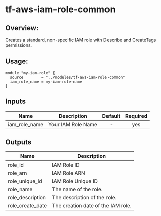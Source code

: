 # tf-aws-iam-role-common

## Overview:

Creates a standard, non-specific IAM role with Describe and CreateTags permissions.

## Usage:
```
module "my-iam-role" {
  source        = "../modules/tf-aws-iam-role-common"
  iam_role_name = my-iam-role-name
}
```

## Inputs

| Name | Description | Default | Required |
|------|-------------|:-----:|:-----:|
| iam_role_name | Your IAM Role Name | - | yes |

## Outputs

| Name | Description |
|------|-------------|
| role_id | IAM Role ID |
| role_arn | IAM Role ARN |
| role_unique_id | IAM Role Unique ID |
| role_name | The name of the role. |
| role_description | The description of the role. |
| role_create_date | The creation date of the IAM role. |
